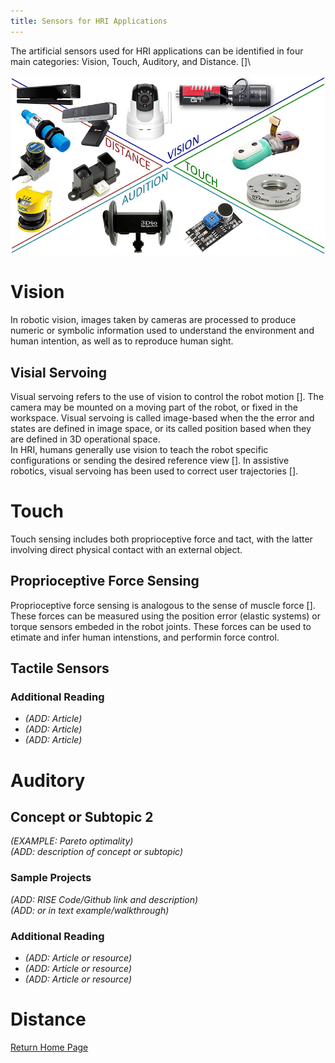 ```yaml
---
title: Sensors for HRI Applications
---
```

The artificial sensors used for HRI applications can be identified in four main categories: Vision, Touch, Auditory, and Distance. []\

![Sensor in human-robot applications](/Sensing_And_Hardware/fnbot-14-576846-g001.jpg)
# Vision 
In robotic vision, images taken by cameras are processed to produce numeric or symbolic information used to understand the environment and human intention, as well as  to reproduce human sight.

## Visial Servoing
Visual servoing refers to the use of vision to control the robot motion []. The camera may be mounted on a moving part of the robot, or fixed in the workspace. Visual servoing is called image-based when the the error and states are defined in image space, or its called position based when they are defined in 3D operational space. \
 In HRI, humans generally use vision to teach the robot specific configurations or sending the desired reference view []. In assistive robotics, visual servoing has been used to correct user trajectories [].


 # Touch 
 Touch sensing includes both proprioceptive force and tact, with the latter involving direct physical contact with an external object.
 ## Proprioceptive Force Sensing
 Proprioceptive force sensing is analogous to the sense of muscle force []. These forces can be measured using the position error (elastic systems) or torque sensors embeded in the robot joints. These forces can be used to etimate and infer human intenstions, and performin force control. 
 ## Tactile Sensors
### Additional Reading
+ *(ADD: Article)*
+ *(ADD: Article)*
+ *(ADD: Article)*

# Auditory 

## Concept or Subtopic 2
*(EXAMPLE: Pareto optimality)*\
*(ADD: description of concept or subtopic)*

### Sample Projects
*(ADD: RISE Code/Github link and description)*\
*(ADD: or in text example/walkthrough)*

### Additional Reading
+ *(ADD: Article or resource)*
+ *(ADD: Article or resource)*
+ *(ADD: Article or resource)*

# Distance 
[Return Home Page](../index.md)
